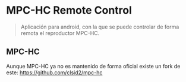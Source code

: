 # MPC-HC Remote Control

> Aplicación para android, con la que se puede controlar de forma remota el reproductor MPC-HC.

## MPC-HC

Aunque MPC-HC ya no es mantenido de forma oficial existe un fork de este: https://github.com/clsid2/mpc-hc
